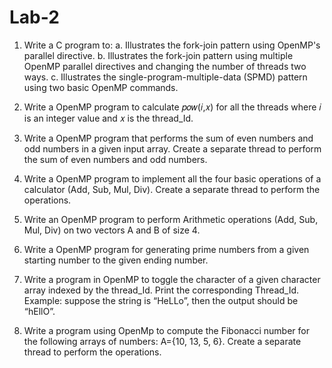 # Lab-2
1. Write a C program to:
  a. Illustrates the fork-join pattern using OpenMP's parallel directive.
  b. Illustrates the fork-join pattern using multiple OpenMP parallel directives and changing the number of threads two ways.
  c. Illustrates the single-program-multiple-data (SPMD) pattern using two basic OpenMP commands.

2. Write a OpenMP program to calculate 𝑝𝑜𝑤(𝑖,𝑥) for all the threads where 𝑖 is an integer value and 𝑥 is the thread_Id.

3. Write a OpenMP program that performs the sum of even numbers and odd numbers in a given input array. Create a separate thread to perform the sum of even numbers and odd numbers.

4. Write a OpenMP program to implement all the four basic operations of a calculator (Add, Sub, Mul, Div). Create a separate thread to perform the operations.

5. Write an OpenMP program to perform Arithmetic operations (Add, Sub, Mul, Div) on two vectors A and B of size 4.

6. Write a OpenMP program for generating prime numbers from a given starting number to the given ending number.

7. Write a program in OpenMP to toggle the character of a given character array indexed by the thread_Id. Print the corresponding Thread_Id.
Example: suppose the string is “HeLLo”, then the output should be “hEllO”.

8. Write a program using OpenMp to compute the Fibonacci number for the following arrays of numbers: A={10, 13, 5, 6}. Create a separate thread to perform the operations.
